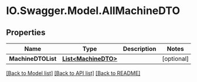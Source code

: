 # IO.Swagger.Model.AllMachineDTO
## Properties

Name | Type | Description | Notes
------------ | ------------- | ------------- | -------------
**MachineDTOList** | [**List&lt;MachineDTO&gt;**](MachineDTO.md) |  | [optional] 

[[Back to Model list]](../README.md#documentation-for-models) [[Back to API list]](../README.md#documentation-for-api-endpoints) [[Back to README]](../README.md)

